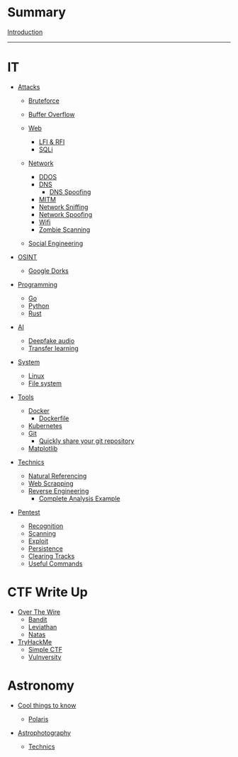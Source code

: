 # Summary

[Introduction](index.md)

---
# IT

- [Attacks](it/attacks/index.md)
  - [Bruteforce](it/attacks/bruteforce/index.md)
  - [Buffer Overflow](it/attacks/buffer-overflow/index.md)
  - [Web](it/attacks/web/index.md)
    - [LFI & RFI](it/attacks/web/lfi-rfi/index.md)
    - [SQLi](it/attacks/web/sqli/index.md)

  - [Network]()
    - [DDOS](it/attacks/network/ddos/index.md)
    - [DNS](it/attacks/network/dns/index.md)
      - [DNS Spoofing](it/attacks/network/dns/dns-spoofing/index.md)
    - [MITM](it/attacks/network/mitm/index.md)
    - [Network Sniffing](it/attacks/network/network-sniffing/index.md)
    - [Network Spoofing](it/attacks/network/network-spoofing/index.md)
    - [Wifi](it/attacks/network/wifi/index.md)
    - [Zombie Scanning](it/attacks/network/zombie-scanning/index.md)
  - [Social Engineering](it/attacks/social-engineering/index.md)

- [OSINT](it/OSINT/index.md)
  - [Google Dorks](it/OSINT/google-dorks/index.md)


- [Programming]()
  - [Go](it/programming/go/index.md)
  - [Python](it/programming/python/index.md)
  - [Rust](it/programming/rust/index.md)

- [AI]()
  - [Deepfake audio](it/AI/deepfake-audio/index.md)
  - [Transfer learning](it/AI/transfer-learning/index.md)


- [System]()
  - [Linux](it/system/linux/index.md)
  - [File system](it/system/filesystem/index.md)

- [Tools](it/tools/index.md)
  - [Docker](it/tools/docker/index.md)
    - [Dockerfile](it/tools/docker/dockerfile/index.md)
  - [Kubernetes](it/tools/kubernetes/index.md)
  - [Git](it/tools/git/index.md)
    - [Quickly share your git repository](it/tools/git/git-daemon.md)
  - [Matplotlib](it/tools/matplotlib/index.md)


- [Technics]()
  - [Natural Referencing](it/technics/natural-referencing/index.md)
  - [Web Scrapping](it/technics/web-scrapping/index.md)
  - [Reverse Engineering](it/technics/reverse-engineering/index.md)
    - [Complete Analysis Example](it/technics/reverse-engineering/complete-analysis-example/index.md)


- [Pentest](it/pentest/index.md)
  - [Recognition](it/pentest/recognition/index.md)
  - [Scanning](it/pentest/scanning/index.md)
  - [Exploit](it/pentest/exploit/index.md)
  - [Persistence](it/pentest/persistence/index.md)
  - [Clearing Tracks](it/pentest/clearing-tracks/index.md)
  - [Useful Commands](it/pentest/useful-commands/index.md)

# CTF Write Up

- [Over The Wire]()
  - [Bandit](ctf-write-up/over-the-wire/bandit/index.md)
  - [Leviathan](ctf-write-up/over-the-wire/leviathan/index.md)
  - [Natas](ctf-write-up/over-the-wire/natas/index.md)
- [TryHackMe]()
  - [Simple CTF](ctf-write-up/try-hack-me/simple_ctf/README.md)
  - [Vulnversity](ctf-write-up/try-hack-me/vulnversity//README.md)

# Astronomy

- [Cool things to know]()
  - [Polaris](astronomy/cool-things-to-know/polaris/index.md)

- [Astrophotography]()
  - [Technics](astronomy/astrophotography/technics/index.md)